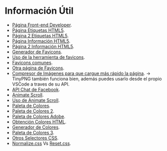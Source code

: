 # Información Útil

* [Página Front-end Developer](http://luisdark123.website/ "Página Front-end Developer").
* [Página Etiquetas HTML5](https://allthetags.com/ "Página Etiquetas HTML5").
* [Página 2 Etiquetas HTML5](http://html5doctor.com/ "Página 2 Etiquetas HTML5").
* [Página Información HTML5](https://developer.mozilla.org/es/docs/HTML/HTML5/HTML5_lista_elementos "Página Información HTML5").
* [Página 2 Información HTML5](https://www.w3schools.com/tags/tag_doctype.asp "Página 2 Información HTML5").
* [Generador de Favicons](https://realfavicongenerator.net/ "Generador de Favicons").
* [Uso de la herramienta de favicons](https://platzi.com/tutoriales/1350-html5-css3/2846-favicon-generator-maximiza-la-compatibilidad-de-tu-favicon/ "Uso de la herramienta de favicons").
* [Favicons comunes](https://icons8.com/icons/set/favicon "Favicons comunes").
* [Otra página de Favicons](https://icomoon.io/#icons-icomoon "Otra página de Favicons").
* [Compresor de Imágenes para que cargue más rápido la página](https://compressor.io/ "Compresor de Imágenes para que cargue más rápido la página"). &rarr; TinyPNG también funciona bien, además puedes usarlo desde el propio VSCode a traves de su API.
* [API Chat de Facebook](https://developers.facebook.com/docs/messenger-platform/discovery/customer-chat-plugin?locale=es_LA "API Chat de Facebook").
* [Animate Scroll](https://plugins.compzets.com/animatescroll/ "Animate Scroll").
* [Uso de Animate Scroll](https://platzi.com/tutoriales/1350-html5-css3/2842-animate-scroll-anima-tus-navegaciones-internas-v2/ "Uso de Animate Scroll").
* [Paleta de Colores](https://flatuicolors.com/ "Paleta de Colores").
* [Paleta de Colores 2](http://www.paletton.com/#uid=1000u0kllllaFw0g0qFqFg0w0aF "Paleta de Colores 2").
* [Paleta de Colores Adobe](https://color.adobe.com/es/create/color-wheel/?base=2&rule=Analogous&selected=0&name=Mi%20tema%20de%20Color&mode=rgb&rgbvalues=1,0.3270833333331894,0.050000000000000044,0.91,0.17157291666660116,0.04550000000000004,1,0,0,0.91,0.04550000000000004,0.4777500000001965,1,0.050000000000000044,0.999999999999784&swatchOrder=0,1,2,3,4 "Paleta de Colores Adobe").
* [Obtención Colores HTML](https://htmlcolorcodes.com/es/ "Obtención Colores HTML").
* [Generador de Colores](https://coolors.co/ "Generador de Colores").
* [Paleta de Colores 3](https://colorhunt.co/ "Paleta de Colores 3").
* [Otros Selectores CSS](https://code.tutsplus.com/es/tutorials/the-30-css-selectors-you-must-memorize--net-16048 "Otros Selectores CSS").
* [Normalize.css](https://necolas.github.io/normalize.css/ "Normalize.css") Vs [Reset.css](https://meyerweb.com/eric/tools/css/reset/ "Reset.css").
